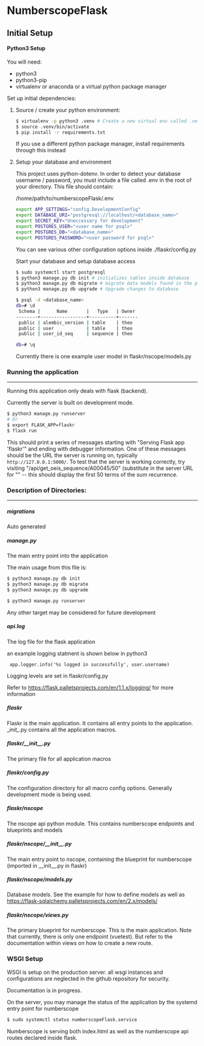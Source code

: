 # NumberscopeFlask



## Initial Setup

#### Python3 Setup

You will need:

- python3
- python3-pip
- virtualenv or anaconda or a virtual python package manager

Set up initial dependencies:

1. Source / create  your python environment:

   ```bash
   $ virtualenv -p python3 .venv # Create a new virtual env called .venv
   $ source .venv/bin/activate
   $ pip install -r requirements.txt
   ```

   If you use a different python package manager, install requirements through this instead

2. Setup your database and environment

   This project uses python-dotenv. In order to detect your database username / password, you must include a file called .env in the root of your directory. This file should contain:

   /home/path/to/numberscopeFlask/.env

   ```bash
   export APP_SETTINGS="config.DevelopmentConfig"
   export DATABASE_URI="postgresql://localhost/<database_name>"
   export SECRET_KEY="Uneccessary for development"
   export POSTGRES_USER="<user name for psql>"
   export POSTGRES_DB="<database_name>"
   export POSTGRES_PASSWORD="<user password for psql>"
   ```

   You can see various other configuration options inside ./flaskr/config.py

   Start your database and setup database access

   ```bash
   $ sudo systemctl start postgresql
   $ python3 manage.py db init # initializes tables inside database
   $ python3 manage.py db migrate # migrate data models found in the project to database
   $ python3 manage.py db upgrade # Upgrade changes to database
   
   $ psql -d <database_name>
   db=# \d 
    Schema |      Name       |   Type   | Owner 
   --------+-----------------+----------+-------
    public | alembic_version | table    | theo
    public | user            | table    | theo
    public | user_id_seq     | sequence | theo
   
   db=# \q
   ```

   Currently there is one example user model in flaskr/nscope/models.py



### Running the application

---

Running this application only deals with flask (backend).

Currently the server is built on development mode.

```bash
$ python3 manage.py runserver
# Or
$ export FLASK_APP=flaskr
$ flask run
```

This should print a series of messages starting with
"Serving Flask app 'flaskr'" and ending with debugger information. One of these
messages should be the URL the server is running on, typically
`http://127.0.0.1:5000/`. To test that the server is working correctly,
try visiting "<URL>/api/get_oeis_sequence/A00045/50" (substitute in the server
URL for "<URL>" -- this should display the first 50 terms of the sum recurrence.

### Description of Directories:

---

##### migrations

Auto generated

##### manage.py

The main entry point into the application

The main usage from this file is:

```bash
$ python3 manage.py db init
$ python3 manage.py db migrate
$ python3 manage.py db upgrade

$ python3 manage.py runserver
```

Any other target may be considered for future development

##### api.log

The log file for the flask application

an example logging statment is shown below in python3

``` python3
 app.logger.info('%s logged in successfully', user.username)
```

Logging levels are set in flaskr/config.py

Refer to https://flask.palletsprojects.com/en/1.1.x/logging/ for more information



##### flaskr

Flaskr is the main application. It contains all entry points to the application. \__init\__.py contains all the application macros.



##### flaskr/\_\_init\_\_.py

The primary file for all application macros



##### flaskr/config.py

The configuration directory for all macro config options. Generally development mode is being used.



##### flaskr/nscope

The nscope api python module. This contains numberscope endpoints and blueprints and models



##### flaskr/nscope/\_\_init\_\_.py

The main entry point to nscope, containing the blueprint for numberscope (imported in \_\_init\_\_.py in flaskr)



##### flaskr/nscope/models.py

Database models. See the example for how to define models as well as https://flask-sqlalchemy.palletsprojects.com/en/2.x/models/



##### flaskr/nscope/views.py

The primary blueprint for numberscope. This is the main application. Note that currently, there is only one endpoint (vuetest). But refer to the documentation within views on how to create a new route.





### WSGI Setup

WSGI is setup on the production server. all wsgi instances and configurations are neglected in the github repository for security.

Documentation is in progress.



On the server, you may manage the status of the application by the systemd entry point for numberscope



```bash
$ sudo systemctl status numberscopeFlask.service
```



Numberscope is serving both index.html as well as the numberscope api routes declared inside flask.

